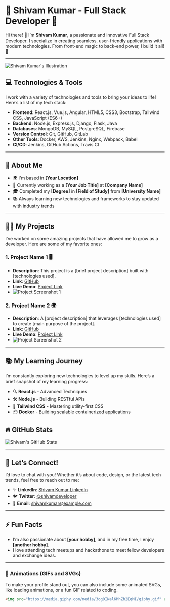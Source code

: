 # 🌟 Shivam Kumar - Full Stack Developer 🚀

Hi there! 👋 I’m **Shivam Kumar**, a passionate and innovative Full Stack Developer. I specialize in creating seamless, user-friendly applications with modern technologies. From front-end magic to back-end power, I build it all! 🚀

---

![Shivam Kumar's Illustration](https://yourimageurl.com/illustration.png)

## 💻 Technologies & Tools

I work with a variety of technologies and tools to bring your ideas to life! Here’s a list of my tech stack:

- **Frontend**: React.js, Vue.js, Angular, HTML5, CSS3, Bootstrap, Tailwind CSS, JavaScript (ES6+)
- **Backend**: Node.js, Express.js, Django, Flask, Java
- **Databases**: MongoDB, MySQL, PostgreSQL, Firebase
- **Version Control**: Git, GitHub, GitLab
- **Other Tools**: Docker, AWS, Jenkins, Nginx, Webpack, Babel
- **CI/CD**: Jenkins, GitHub Actions, Travis CI

---

## 🚀 About Me

- 🌍 I'm based in **[Your Location]**
- 💼 Currently working as a **[Your Job Title]** at **[Company Name]**
- 🎓 Completed my **[Degree]** in **[Field of Study]** from **[University Name]**
- 📚 Always learning new technologies and frameworks to stay updated with industry trends

---

## 👨‍💻 My Projects

I’ve worked on some amazing projects that have allowed me to grow as a developer. Here are some of my favorite ones:

### 1. **Project Name 1** 🖥️
   - **Description**: This project is a [brief project description] built with [technologies used].
   - **Link**: [GitHub](https://github.com/yourusername/project1)
   - **Live Demo**: [Project Link](https://projectlink.com)
   - ![Project Screenshot 1](https://yourimageurl.com/screenshot1.png)

### 2. **Project Name 2** 🌍
   - **Description**: A [project description] that leverages [technologies used] to create [main purpose of the project].
   - **Link**: [GitHub](https://github.com/yourusername/project2)
   - **Live Demo**: [Project Link](https://projectlink.com)
   - ![Project Screenshot 2](https://yourimageurl.com/screenshot2.png)

---

## 📚 My Learning Journey

I’m constantly exploring new technologies to level up my skills. Here’s a brief snapshot of my learning progress:

- 🔍 **React.js** - Advanced Techniques
- 🛠️ **Node.js** - Building RESTful APIs
- 🎨 **Tailwind CSS** - Mastering utility-first CSS
- 📦 **Docker** - Building scalable containerized applications

## 🔥 GitHub Stats

![Shivam's GitHub Stats](https://github-readme-stats.vercel.app/api?username=yourusername&show_icons=true&count_private=true&hide=prs&theme=tokyonight)

---

## 🌱 Let’s Connect!

I’d love to chat with you! Whether it’s about code, design, or the latest tech trends, feel free to reach out to me:

- ✨ **LinkedIn**: [Shivam Kumar LinkedIn](https://www.linkedin.com/in/yourprofile/)
- 🐦 **Twitter**: [@shivamdeveloper](https://twitter.com/yourhandle)
- 📧 **Email**: shivamkumar@example.com

---

## ⚡ Fun Facts

- I’m also passionate about **[your hobby]**, and in my free time, I enjoy **[another hobby]**.
- I love attending tech meetups and hackathons to meet fellow developers and exchange ideas.

---

### 🎨 Animations (GIFs and SVGs)

To make your profile stand out, you can also include some animated SVGs, like loading animations, or a fun GIF related to coding.

```html
<img src="https://media.giphy.com/media/3og0INalKMhZb2EqMI/giphy.gif" alt="animated tech gif" width="500"/>
